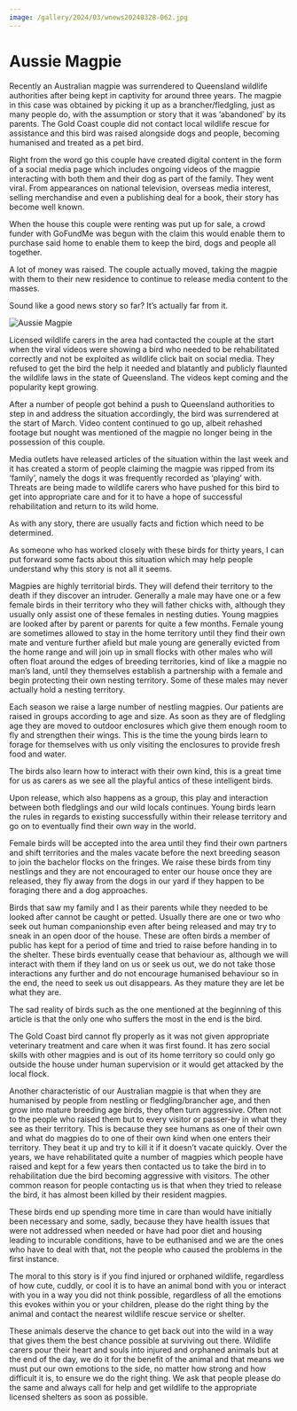 ```yaml
---
image: /gallery/2024/03/wnews20240328-062.jpg
---
```


# Aussie Magpie

Recently an Australian magpie was surrendered to Queensland wildlife authorities after being kept in captivity for around three years. The magpie in this case was obtained by picking it up as a brancher/fledgling, just as many people do, with the assumption or story that it was ‘abandoned’ by its parents. The Gold Coast couple did not contact local wildlife rescue for assistance and this bird was raised alongside dogs and people, becoming humanised and treated as a pet bird.

Right from the word go this couple have created digital content in the form of a social media page which includes ongoing videos of the magpie interacting with both them and their dog as part of the family. They went viral. From appearances on national television, overseas media interest, selling merchandise and even a publishing deal for a book, their story has become well known.

When the house this couple were renting was put up for sale, a crowd funder with GoFundMe was begun with the claim this would enable them to purchase said home to enable them to keep the bird, dogs and people all together.

A lot of money was raised. The couple actually moved, taking the magpie with them to their new residence to continue to release media content to the masses.

Sound like a good news story so far? It’s actually far from it.

![Aussie Magpie](https://media.wnews.org.au/gallery/2024/03/wnews20240328-062.jpg)

Licensed wildlife carers in the area had contacted the couple at the start when the viral videos were showing a bird who needed to be rehabilitated correctly and not be exploited as wildlife click bait on social media. They refused to get the bird the help it needed and blatantly and publicly flaunted the wildlife laws in the state of Queensland. The videos kept coming and the popularity kept growing.

After a number of people got behind a push to Queensland authorities to step in and address the situation accordingly, the bird was surrendered at the start of March. Video content continued to go up, albeit rehashed footage but nought was mentioned of the magpie no longer being in the possession of this couple.

Media outlets have released articles of the situation within the last week and it has created a storm of people claiming the magpie was ripped from its ‘family’, namely the dogs it was frequently recorded as ‘playing’ with. Threats are being made to wildlife carers who have pushed for this bird to get into appropriate care and for it to have a hope of successful rehabilitation and return to its wild home.

As with any story, there are usually facts and fiction which need to be determined.

As someone who has worked closely with these birds for thirty years, I can put forward some facts about this situation which may help people understand why this story is not all it seems.

Magpies are highly territorial birds. They will defend their territory to the death if they discover an intruder. Generally a male may have one or a few female birds in their territory who they will father chicks with, although they usually only assist one of these females in nesting duties. Young magpies are looked after by parent or parents for quite a few months. Female young are sometimes allowed to stay in the home territory until they find their own mate and venture further afield but male young are generally evicted from the home range and will join up in small flocks with other males who will often float around the edges of breeding territories, kind of like a magpie no man’s land, until they themselves establish a partnership with a female and begin protecting their own nesting territory. Some of these males may never actually hold a nesting territory.

Each season we raise a large number of nestling magpies. Our patients are raised in groups according to age and size. As soon as they are of fledgling age they are moved to outdoor enclosures which give them enough room to fly and strengthen their wings. This is the time the young birds learn to forage for themselves with us only visiting the enclosures to provide fresh food and water.

The birds also learn how to interact with their own kind, this is a great time for us as carers as we see all the playful antics of these intelligent birds.

Upon release, which also happens as a group, this play and interaction between both fledglings and our wild locals continues. Young birds learn the rules in regards to existing successfully within their release territory and go on to eventually find their own way in the world.

Female birds will be accepted into the area until they find their own partners and shift territories and the males vacate before the next breeding season to join the bachelor flocks on the fringes. We raise these birds from tiny nestlings and they are not encouraged to enter our house once they are released, they fly away from the dogs in our yard if they happen to be foraging there and a dog approaches.

Birds that saw my family and I as their parents while they needed to be looked after cannot be caught or petted. Usually there are one or two who seek out human companionship even after being released and may try to sneak in an open door of the house. These are often birds a member of public has kept for a period of time and tried to raise before handing in to the shelter. These birds eventually cease that behaviour as, although we will interact with them if they land on us or seek us out, we do not take those interactions any further and do not encourage humanised behaviour so in the end, the need to seek us out disappears. As they mature they are let be what they are.

The sad reality of birds such as the one mentioned at the beginning of this article is that the only one who suffers the most in the end is the bird.

The Gold Coast bird cannot fly properly as it was not given appropriate veterinary treatment and care when it was first found. It has zero social skills with other magpies and is out of its home territory so could only go outside the house under human supervision or it would get attacked by the local flock.

Another characteristic of our Australian magpie is that when they are humanised by people from nestling or fledgling/brancher age, and then grow into mature breeding age birds, they often turn aggressive. Often not to the people who raised them but to every visitor or passer-by in what they see as their territory. This is because they see humans as one of their own and what do magpies do to one of their own kind when one enters their territory. They beat it up and try to kill it if it doesn’t vacate quickly. Over the years, we have rehabilitated quite a number of magpies which people have raised and kept for a few years then contacted us to take the bird in to rehabilitation due the bird becoming aggressive with visitors. The other common reason for people contacting us is that when they tried to release the bird, it has almost been killed by their resident magpies.

These birds end up spending more time in care than would have initially been necessary and some, sadly, because they have health issues that were not addressed when needed or have had poor diet and housing leading to incurable conditions, have to be euthanised and we are the ones who have to deal with that, not the people who caused the problems in the first instance.

The moral to this story is if you find injured or orphaned wildlife, regardless of how cute, cuddly, or cool it is to have an animal bond with you or interact with you in a way you did not think possible, regardless of all the emotions this evokes within you or your children, please do the right thing by the animal and contact the nearest wildlife rescue service or shelter.

These animals deserve the chance to get back out into the wild in a way that gives them the best chance possible at surviving out there. Wildlife carers pour their heart and souls into injured and orphaned animals but at the end of the day, we do it for the benefit of the animal and that means we must put our own emotions to the side, no matter how strong and how difficult it is, to ensure we do the right thing. We ask that people please do the same and always call for help and get wildlife to the appropriate licensed shelters as soon as possible.
